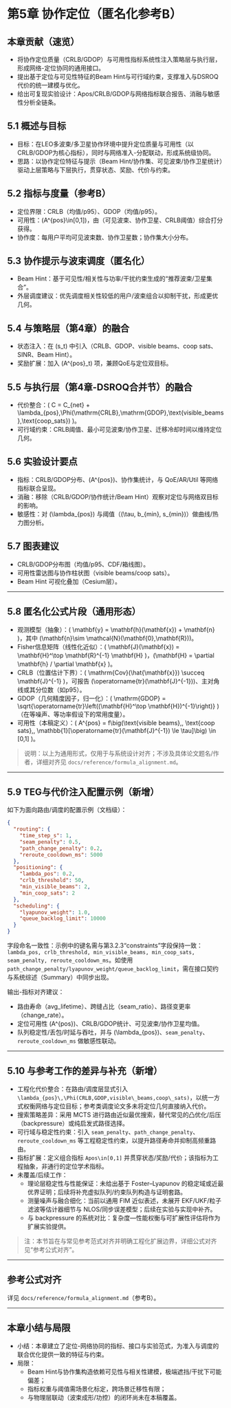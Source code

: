 # 第5章 协作定位（匿名化参考B）

## 本章贡献（速览）

- 将协作定位质量（CRLB/GDOP）与可用性指标系统性注入策略层与执行层，形成网络-定位协同的通用接口。
- 提出基于定位与可见性特征的Beam Hint与可行域约束，支撑准入与DSROQ代价的统一建模与优化。
- 给出可复现实验设计：Apos/CRLB/GDOP与网络指标联合报告、消融与敏感性分析全链条。
## 5.1 概述与目标

- 目标：在LEO多波束/多卫星协作环境中提升定位质量与可用性（以CRLB/GDOP为核心指标），同时与网络准入-分配联动，形成系统级协同。
- 思路：以协作定位特征与提示（Beam Hint/协作集、可见波束/协作卫星统计）驱动上层策略与下层执行，贯穿状态、奖励、代价与约束。

## 5.2 指标与度量（参考B）

- 定位界限：CRLB（均值/p95）、GDOP（均值/p95）。
- 可用性：\(A^{pos}\in[0,1]\)，由（可见波束、协作卫星、CRLB阈值）综合打分获得。
- 协作度：每用户平均可见波束数、协作卫星数；协作集大小分布。

## 5.3 协作提示与波束调度（匿名化）

- Beam Hint：基于可见性/相关性与功率/干扰约束生成的“推荐波束/卫星集合”。
- 外层调度建议：优先调度相关性较低的用户/波束组合以抑制干扰，形成更优几何。

## 5.4 与策略层（第4章）的融合

- 状态注入：在 \(s_t\) 中引入（CRLB、GDOP、visible beams、coop sats、SINR、Beam Hint）。
- 奖励扩展：加入 \(A^{pos}_t\) 项，兼顾QoE与定位双目标。

## 5.5 与执行层（第4章-DSROQ合并节）的融合

- 代价整合：\( C = C_{net} + \lambda_{pos}\,\Phi(\mathrm{CRLB},\mathrm{GDOP},\text{visible\_beams},\text{coop\_sats}) \)。
- 可行域约束：CRLB阈值、最小可见波束/协作卫星、迁移冷却时间以维持定位几何。

## 5.6 实验设计要点

- 指标：CRLB/GDOP分布、\(A^{pos}\)、协作集统计，与 QoE/AR/Util 等网络指标联合呈现。
- 消融：移除（CRLB/GDOP/协作统计/Beam Hint）观察对定位与网络双目标的影响。
- 敏感性：对 \(\lambda_{pos}\) 与阈值（\(\tau, b_{min}, s_{min}\)）做曲线/热力图分析。

## 5.7 图表建议

- CRLB/GDOP分布图（均值/p95、CDF/箱线图）。
- 可用性雷达图与协作柱状图（visible beams/coop sats）。
- Beam Hint 可视化叠加（Cesium层）。

---

## 5.8 匿名化公式片段（通用形态）

- 观测模型（抽象）：\( \mathbf{y} = \mathbf{h}(\mathbf{x}) + \mathbf{n} \)，其中 \(\mathbf{n}\sim \mathcal{N}(\mathbf{0},\mathbf{R})\)。
- Fisher信息矩阵（线性化近似）：\( \mathbf{J}(\mathbf{x}) = \mathbf{H}^\top \mathbf{R}^{-1} \mathbf{H} \)，\(\mathbf{H} = \partial \mathbf{h} / \partial \mathbf{x} \)。
- CRLB（位置估计下界）：\( \mathrm{Cov}(\hat{\mathbf{x}}) \succeq \mathbf{J}^{-1} \)，可报告 \(\operatorname{tr}(\mathbf{J}^{-1})\)、主对角线或其分位数（如p95）。
- GDOP（几何精度因子，归一化）：\( \mathrm{GDOP} = \sqrt{\operatorname{tr}\left((\mathbf{H}^\top \mathbf{H})^{-1}\right)} \)（在等噪声、等功率假设下的常用度量）。
- 可用性（本稿定义）：\( A^{pos} = f\big(\text{visible beams},\, \text{coop sats},\, \mathbb{1}[\operatorname{tr}(\mathbf{J}^{-1}) \le \tau]\big) \in [0,1] \)。

> 说明：以上为通用形式，仅用于与系统设计对齐；不涉及具体论文题名/作者，详细对齐见 `docs/reference/formula_alignment.md`。

---

## 5.9 TEG与代价注入配置示例（新增）

如下为面向路由/调度的配置示例（文档级）：

```json
{
  "routing": {
    "time_step_s": 1,
    "seam_penalty": 0.5,
    "path_change_penalty": 0.2,
    "reroute_cooldown_ms": 5000
  },
  "positioning": {
    "lambda_pos": 0.2,
    "crlb_threshold": 50,
    "min_visible_beams": 2,
    "min_coop_sats": 2
  },
  "scheduling": {
    "lyapunov_weight": 1.0,
    "queue_backlog_limit": 10000
  }
}
```

字段命名一致性：示例中的键名需与第3.2.3“constraints”字段保持一致：`lambda_pos, crlb_threshold, min_visible_beams, min_coop_sats, seam_penalty, reroute_cooldown_ms`。如使用 `path_change_penalty/lyapunov_weight/queue_backlog_limit`，需在接口契约与系统综述（Summary）中同步出现。

输出-指标对齐建议：
- 路由寿命（avg_lifetime）、跨缝占比（seam_ratio）、路径变更率（change_rate）。
- 定位可用性 \(A^{pos}\)、CRLB/GDOP统计、可见波束/协作卫星均值。
- 队列稳定性/丢包/时延与吞吐，并与 \(\lambda_{pos}\)、`seam_penalty`、`reroute_cooldown_ms` 做敏感性联动。

---

## 5.10 与参考工作的差异与补充（新增）

- 工程化代价整合：在路由/调度层显式引入 `\lambda_{pos}\,\Phi(CRLB,GDOP,visible\_beams,coop\_sats)`，以统一方式权衡网络与定位目标；参考类调度论文多未将定位几何直接纳入代价。
- 搜索策略差异：采用 MCTS 进行路由近似最优搜索，替代常见的凸优化/后压（backpressure）或纯启发式路径选择。
- 可行域与稳定性约束：引入 `seam_penalty`、`path_change_penalty`、`reroute_cooldown_ms` 等工程稳定性约束，以提升路径寿命并抑制高频重路由。
- 指标扩展：定义组合指标 `Apos\in[0,1]` 并贯穿状态/奖励/代价；该指标为工程抽象，非通行的定位学术指标。
- 未覆盖/后续工作：
  - 理论层稳定性与性能保证：未给出基于 Foster–Lyapunov 的稳定域或近最优界证明；后续将补充虚拟队列/约束队列构造与证明套路。
  - 测量噪声与融合细化：当前以通用 FIM 近似表述，未展开 EKF/UKF/粒子滤波等估计器细节与 NLOS/同步误差模型；后续在实验与实现中补齐。
  - 与 backpressure 的系统对比：复杂度—性能权衡与可扩展性评估将作为扩展实验提供。

> 注：本节旨在与常见参考范式对齐并明确工程化扩展边界，详细公式对齐见“参考公式对齐”。

---

## 参考公式对齐
详见 `docs/reference/formula_alignment.md`（参考B）。

---

## 本章小结与局限

- 小结：本章建立了定位-网络协同的指标、接口与实验范式，为准入与调度的联合优化提供一致的特征与约束。
- 局限：
  - Beam Hint与协作集构造依赖可见性与相关性建模，极端遮挡/干扰下可能偏差；
  - 指标权重与阈值需场景化标定，跨场景迁移性有限；
  - 与物理层联动（波束成形/功控）的闭环尚未在本稿覆盖。
